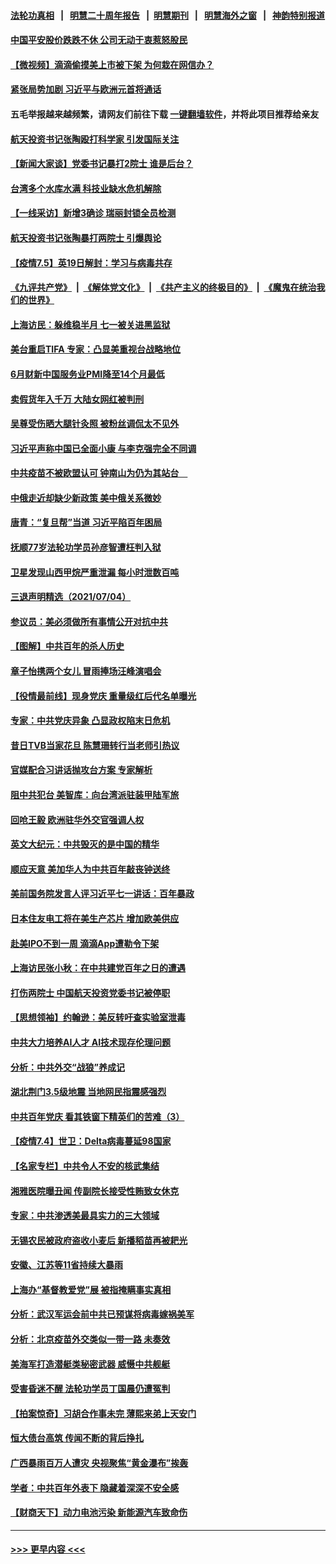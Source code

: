 #### [法轮功真相](https://github.com/gfw-breaker/truth/blob/master/README.md?t=0) &nbsp;&nbsp;|&nbsp;&nbsp; [明慧二十周年报告](https://github.com/gfw-breaker/mh-reports/blob/master/README.md?t=0) &nbsp;&nbsp;|&nbsp;&nbsp;[明慧期刊](https://github.com/gfw-breaker/mh-qikan) &nbsp;&nbsp;|&nbsp;&nbsp; [明慧海外之窗](https://github.com/gfw-breaker/mh-news/blob/master/README.md?t=0) &nbsp;&nbsp;|&nbsp;&nbsp; [神韵特别报道](https://github.com/gfw-breaker/mh-news/blob/master/shenyun.md?t=0)
#### [中国平安股价跌跌不休 公司无动于衷惹怒股民](../pages/nsc413/n13067644.md?t=07052351) 
#### [【微视频】滴滴偷摸美上市被下架 为何栽在网信办？](../pages/nsc413/n13069148.md?t=07052351) 
#### [紧张局势加剧 习近平与欧洲元首将通话](../pages/nsc413/n13067124.md?t=07052351) 
#### 五毛举报越来越频繁，请网友们前往下载 [一键翻墙软件](https://github.com/gfw-breaker/ssr-accounts)，并将此项目推荐给亲友
#### [航天投资书记张陶殴打科学家 引发国际关注](../pages/nsc413/n13069132.md?t=07052351) 
#### [【新闻大家谈】党委书记暴打2院士 谁是后台？](../pages/nsc413/n13068868.md?t=07052351) 
#### [台湾多个水库水满 科技业缺水危机解除](../pages/nsc413/n13067805.md?t=07052351) 
#### [【一线采访】新增3确诊 瑞丽封锁全员检测](../pages/nsc413/n13068208.md?t=07052351) 
#### [航天投资书记张陶暴打两院士 引爆舆论](../pages/nsc413/n13068084.md?t=07052351) 
#### [【疫情7.5】英19日解封：学习与病毒共存](../pages/nsc413/n13068730.md?t=07052351) 
#### [《九评共产党》](https://github.com/begood0513/9ping.md/blob/master/README.md) &nbsp;|&nbsp; [《解体党文化》](../../../../jtdwh.md/blob/master/README.md)  &nbsp;|&nbsp; [《共产主义的终极目的》](../../../../gczydzjmd.md/blob/master/README.md) &nbsp;|&nbsp; [《魔鬼在统治我们的世界》](../../../../mgztzwmdsj.md/blob/master/README.md) 
#### [上海访民：躲维稳半月 七一被关进黑监狱](../pages/nsc413/n13068117.md?t=07052351) 
#### [美台重启TIFA 专家：凸显美重视台战略地位](../pages/nsc413/n13068387.md?t=07052351) 
#### [6月财新中国服务业PMI降至14个月最低](../pages/nsc413/n13068512.md?t=07052351) 
#### [卖假货年入千万 大陆女网红被判刑](../pages/nsc413/n13068291.md?t=07052351) 
#### [吴尊受伤晒大腿针灸照 被粉丝调侃太不见外](../pages/nsc413/n13067325.md?t=07052351) 
#### [习近平声称中国已全面小康 与李克强完全不同调](../pages/nsc413/n13067865.md?t=07052351) 
#### [中共疫苗不被欧盟认可 钟南山为仍为其站台　](../pages/nsc413/n13066921.md?t=07052351) 
#### [中俄走近却缺少新政策 美中俄关系微妙](../pages/nsc413/n13067468.md?t=07052351) 
#### [唐青：“复旦帮”当道 习近平陷百年困局](../pages/nsc413/n13066148.md?t=07052351) 
#### [抚顺77岁法轮功学员孙彦智遭枉判入狱](../pages/nsc413/n13066556.md?t=07052351) 
#### [卫星发现山西甲烷严重泄漏 每小时泄数百吨](../pages/nsc413/n13067638.md?t=07052351) 
#### [三退声明精选（2021/07/04）](../pages/nsc413/n13067771.md?t=07052351) 
#### [参议员：美必须做所有事情公开对抗中共](../pages/nsc413/n13067296.md?t=07052351) 
#### [【图解】中共百年的杀人历史](../pages/nsc413/n13067490.md?t=07052351) 
#### [章子怡携两个女儿 冒雨捧场汪峰演唱会](../pages/nsc413/n13067202.md?t=07052351) 
#### [【役情最前线】现身党庆 重量级红后代名单曝光](../pages/nsc413/n13067393.md?t=07052351) 
#### [专家：中共党庆异象 凸显政权陷末日危机](../pages/nsc413/n13067084.md?t=07052351) 
#### [昔日TVB当家花旦 陈慧珊转行当老师引热议](../pages/nsc413/n13067100.md?t=07052351) 
#### [官媒配合习讲话抛攻台方案 专家解析](../pages/nsc413/n13067229.md?t=07052351) 
#### [阻中共犯台 美智库：向台湾派驻装甲陆军旅](../pages/nsc413/n13058971.md?t=07052351) 
#### [回呛王毅 欧洲驻华外交官强调人权](../pages/nsc413/n13067222.md?t=07052351) 
#### [英文大纪元：中共毁灭的是中国的精华](../pages/nsc413/n13066820.md?t=07052351) 
#### [顺应天意 美加华人为中共百年敲丧钟送终](../pages/nsc413/n13066942.md?t=07052351) 
#### [美前国务院发言人评习近平七一讲话：百年暴政](../pages/nsc413/n13066986.md?t=07052351) 
#### [日本住友电工将在美生产芯片 增加欧美供应](../pages/nsc413/n13066864.md?t=07052351) 
#### [赴美IPO不到一周 滴滴App遭勒令下架](../pages/nsc413/n13066826.md?t=07052351) 
#### [上海访民张小秋：在中共建党百年之日的遭遇](../pages/nsc413/n13066384.md?t=07052351) 
#### [打伤两院士 中国航天投资党委书记被停职](../pages/nsc413/n13066633.md?t=07052351) 
#### [【思想领袖】约翰逊：美反转吁查实验室泄毒](../pages/nsc413/n13033632.md?t=07052351) 
#### [中共大力培养AI人才 AI技术现存伦理问题](../pages/nsc413/n13065889.md?t=07052351) 
#### [分析：中共外交“战狼”养成记](../pages/nsc413/n13065765.md?t=07052351) 
#### [湖北荆门3.5级地震 当地网民指震感强烈](../pages/nsc413/n13066520.md?t=07052351) 
#### [中共百年党庆 看其铁窗下精英们的苦难（3）](../pages/nsc413/n13065400.md?t=07052351) 
#### [【疫情7.4】世卫：Delta病毒蔓延98国家](../pages/nsc413/n13066463.md?t=07052351) 
#### [【名家专栏】中共令人不安的核武集结](../pages/nsc413/n13065256.md?t=07052351) 
#### [湘雅医院曝丑闻 传副院长接受性贿致女休克](../pages/nsc413/n13066315.md?t=07052351) 
#### [专家：中共渗透美最具实力的三大领域](../pages/nsc413/n13059369.md?t=07052351) 
#### [无锡农民被政府盗收小麦后 新播稻苗再被耙光](../pages/nsc413/n13066356.md?t=07052351) 
#### [安徽、江苏等11省持续大暴雨](../pages/nsc413/n13066222.md?t=07052351) 
#### [上海办“基督教爱党”展 被指掩瞒事实真相](../pages/nsc413/n13066185.md?t=07052351) 
#### [分析：武汉军运会前中共已预谋将病毒嫁祸美军](../pages/nsc413/n13066167.md?t=07052351) 
#### [分析：北京疫苗外交类似一带一路 未奏效](../pages/nsc413/n13054388.md?t=07052351) 
#### [美海军打造潜艇类秘密武器 威慑中共舰艇](../pages/nsc413/n13057023.md?t=07052351) 
#### [受害昏迷不醒 法轮功学员丁国晨仍遭冤判](../pages/nsc413/n13065106.md?t=07052351) 
#### [【拍案惊奇】习胡合作事未完 薄熙来弟上天安门](../pages/nsc413/n13065867.md?t=07052351) 
#### [恒大债台高筑 传闻不断的背后挣扎](../pages/nsc413/n13065692.md?t=07052351) 
#### [广西暴雨百万人遭灾 央视聚焦“黄金瀑布”挨轰](../pages/nsc413/n13065877.md?t=07052351) 
#### [学者：中共百年外表下 隐藏着深深不安全感](../pages/nsc413/n13065767.md?t=07052351) 
#### [【财商天下】动力电池污染 新能源汽车致命伤](../pages/nsc413/n13065355.md?t=07052351) 

----
#### [ >>> 更早内容 <<< ](../indexes/nsc413-earlier.md)
